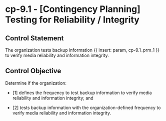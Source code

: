 # cp-9.1 - \[Contingency Planning\] Testing for Reliability / Integrity

## Control Statement

The organization tests backup information {{ insert: param, cp-9.1_prm_1 }} to verify media reliability and information integrity.

## Control Objective

Determine if the organization:

- \[1\] defines the frequency to test backup information to verify media reliability and information integrity; and

- \[2\] tests backup information with the organization-defined frequency to verify media reliability and information integrity.
